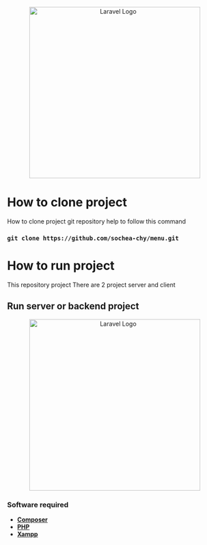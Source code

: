 <p align="center"><img src="https://image.pngaaa.com/904/2275904-middle.png" width="400" alt="Laravel Logo"></p>

# How to clone project

How to clone project git repository help to follow this command

### `git clone https://github.com/sochea-chy/menu.git`

# How to run project

This repository project There are 2 project server and client

## Run server or backend project

<p align="center"><a href="https://laravel.com" target="_blank"><img src="https://raw.githubusercontent.com/laravel/art/master/logo-lockup/5%20SVG/2%20CMYK/1%20Full%20Color/laravel-logolockup-cmyk-red.svg" width="400" alt="Laravel Logo"></a></p>

### Software required

- **[Composer](https://getcomposer.org/download/)**
- **[PHP]([https://tighten.co](https://www.php.net/downloads.php)/)**
- **[Xampp]([https://kirschbaumdevelopment.com](https://www.apachefriends.org/))**
